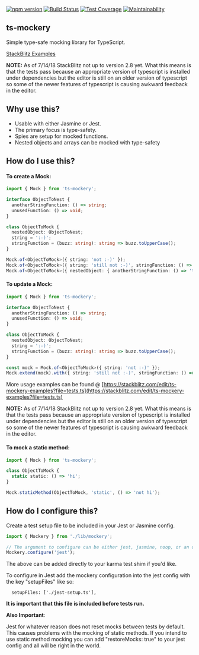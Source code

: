 [![npm version](https://badge.fury.io/js/ts-mockery.svg)](https://badge.fury.io/js/ts-mockery)
[![Build Status](https://travis-ci.org/ike18t/ts-mockery.png?branch=master)](https://travis-ci.org/ike18t/ts-mockery)
[![Test Coverage](https://api.codeclimate.com/v1/badges/7a40cfa333b296dee4a2/test_coverage)](https://codeclimate.com/github/ike18t/ts-mockery/test_coverage)
[![Maintainability](https://api.codeclimate.com/v1/badges/7a40cfa333b296dee4a2/maintainability)](https://codeclimate.com/github/ike18t/ts-mockery/maintainability)

## ts-mockery

Simple type-safe mocking library for TypeScript.

[StackBlitz Examples](https://stackblitz.com/edit/ts-mockery-examples?file=tests.ts)

**NOTE:** As of 7/14/18 StackBlitz not up to version 2.8 yet.  What this means is that the tests pass because an appropriate version of typescript is installed under dependencies but the editor is still on an older version of typescript so some of the newer features of typescript is causing awkward feedback in the editor.

## Why use this?

* Usable with either Jasmine or Jest.
* The primary focus is type-safety.
* Spies are setup for mocked functions.
* Nested objects and arrays can be mocked with type-safety

## How do I use this?

#### To create a Mock:

```typescript
import { Mock } from 'ts-mockery';

interface ObjectToNest {
  anotherStringFunction: () => string;
  unusedFunction: () => void;
}

class ObjectToMock {
  nestedObject: ObjectToNest;
  string = ':-)';
  stringFunction = (buzz: string): string => buzz.toUpperCase();
}

Mock.of<ObjectToMock>({ string: 'not :-)' });
Mock.of<ObjectToMock>({ string: 'still not :-)', stringFunction: () => 'type-safe partial of return type' });
Mock.of<ObjectToMock>({ nestedObject: { anotherStringFunction: () => 'type-safe partial of return type' } });

```

#### To update a Mock:

```typescript
import { Mock } from 'ts-mockery';

interface ObjectToNest {
  anotherStringFunction: () => string;
  unusedFunction: () => void;
}

class ObjectToMock {
  nestedObject: ObjectToNest;
  string = ':-)';
  stringFunction = (buzz: string): string => buzz.toUpperCase();
}

const mock = Mock.of<ObjectToMock>({ string: 'not :-)' });
Mock.extend(mock).with({ string: 'still not :-)', stringFunction: () => 'type-safe partial of return type' });

```

More usage examples can be found @ [https://stackblitz.com/edit/ts-mockery-examples?file=tests.ts](https://stackblitz.com/edit/ts-mockery-examples?file=tests.ts)

**NOTE:** As of 7/14/18 StackBlitz not up to version 2.8 yet.  What this means is that the tests pass because an appropriate version of typescript is installed under dependencies but the editor is still on an older version of typescript so some of the newer features of typescript is causing awkward feedback in the editor.

#### To mock a static method:

```typescript
import { Mock } from 'ts-mockery';

class ObjectToMock {
  static static: () => 'hi';
}

Mock.staticMethod(ObjectToMock, 'static', () => 'not hi');

```

## How do I configure this?

Create a test setup file to be included in your Jest or Jasmine config.

```typescript
import { Mockery } from './lib/mockery';

// The argument to configure can be either jest, jasmine, noop, or an object that implements the exported SpyAdapater interface
Mockery.configure('jest');
```

The above can be added directly to your karma test shim if you'd like.

To configure in Jest add the mockery configuration into the jest config with the key "setupFiles" like so:

```
  setupFiles: ['./jest-setup.ts'],
```

**It is important that this file is included before tests run.**

**Also Important**: 

Jest for whatever reason does not reset mocks between tests by default.  This causes problems with the mocking of static methods.  If you intend to use static method mocking you can add "restoreMocks: true" to your jest config and all will be right in the world.